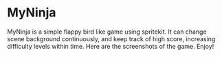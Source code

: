 # MyNinja
MyNinja is a simple flappy bird like game using spritekit. 
It can change scene background continuously, and keep track of high score, increasing difficulty levels within time. 
Here are the screenshots of the game. Enjoy!
